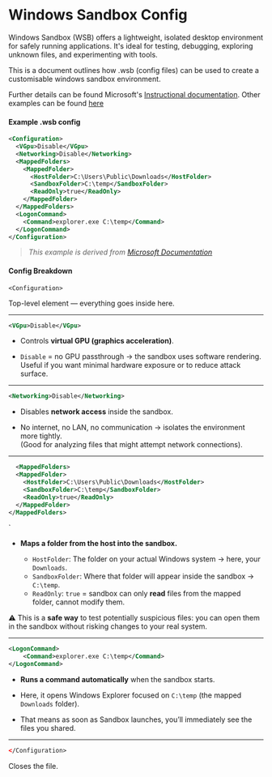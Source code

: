 # Windows Sandbox Config 


Windows Sandbox (WSB) offers a lightweight, isolated desktop environment for safely running applications. It's ideal for testing, debugging, exploring unknown files, and experimenting with tools.

This is a document outlines how .wsb (config files) can be used to create a customisable windows sandbox environment. 

Further details can be found Microsoft's [Instructional documentation](https://learn.microsoft.com/en-us/windows/security/application-security/application-isolation/windows-sandbox/windows-sandbox-configure-using-wsb-file#create-a-configuration-file). Other examples can be found [here](https://learn.microsoft.com/en-us/windows/security/application-security/application-isolation/windows-sandbox/windows-sandbox-sample-configuration)

#### Example .wsb config 

```XML
<Configuration>
  <VGpu>Disable</VGpu>
  <Networking>Disable</Networking>
  <MappedFolders>
    <MappedFolder>
      <HostFolder>C:\Users\Public\Downloads</HostFolder>
      <SandboxFolder>C:\temp</SandboxFolder>
      <ReadOnly>true</ReadOnly>
    </MappedFolder>
  </MappedFolders>
  <LogonCommand>
    <Command>explorer.exe C:\temp</Command>
  </LogonCommand>
</Configuration>
```

>*This example is derived from [Microsoft Documentation](https://learn.microsoft.com/en-us/windows/security/application-security/application-isolation/windows-sandbox/windows-sandbox-sample-configuration)*
#### Config Breakdown

`<Configuration>`

Top-level element — everything goes inside here.

---

  ```xml
  <VGpu>Disable</VGpu>
  ```

- Controls **virtual GPU (graphics acceleration)**.
    
- `Disable` = no GPU passthrough → the sandbox uses software rendering.  
    Useful if you want minimal hardware exposure or to reduce attack surface.
    

---

  ```xml
  <Networking>Disable</Networking>
  ```

- Disables **network access** inside the sandbox.
    
- No internet, no LAN, no communication → isolates the environment more tightly.  
    (Good for analyzing files that might attempt network connections).
    

---

  ```xml
    <MappedFolders>
    <MappedFolder>
      <HostFolder>C:\Users\Public\Downloads</HostFolder>
      <SandboxFolder>C:\temp</SandboxFolder>
      <ReadOnly>true</ReadOnly>
    </MappedFolder>
  </MappedFolders>
  ```
`

- **Maps a folder from the host into the sandbox.**
    
    - `HostFolder`: The folder on your actual Windows system → here, your `Downloads`.
    - `SandboxFolder`: Where that folder will appear inside the sandbox → `C:\temp`.
    - `ReadOnly`: `true` = sandbox can only **read** files from the mapped folder, cannot modify them.
        

⚠️ This is a **safe way** to test potentially suspicious files: you can open them in the sandbox without risking changes to your real system.

---

  ```xml
  <LogonCommand>     
	  <Command>explorer.exe C:\temp</Command>   
  </LogonCommand>
  ```

- **Runs a command automatically** when the sandbox starts.
    
- Here, it opens Windows Explorer focused on `C:\temp` (the mapped `Downloads` folder).
    
- That means as soon as Sandbox launches, you’ll immediately see the files you shared.
    

---

``` xml
</Configuration>
```

Closes the file.
